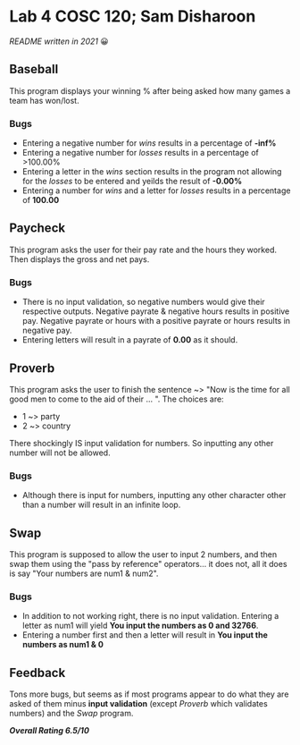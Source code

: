 # Lab 4 COSC 120; Sam Disharoon

*README written in 2021* :grinning:

## Baseball

This program displays your winning % after being asked how many games a team has won/lost. 

### Bugs

- Entering a negative number for _wins_ results in a percentage of __-inf%__
- Entering a negative number for _losses_ results in a percentage of >100.00%
- Entering a letter in the _wins_ section results in the program not allowing for the _losses_ to be entered and yeilds the result of __-0.00%__
- Entering a number for _wins_ and a letter for _losses_ results in a percentage of __100.00__

## Paycheck

This program asks the user for their pay rate and the hours they worked. Then displays the gross and net pays.

### Bugs
- There is no input validation, so negative numbers would give their respective outputs. Negative payrate & negative hours results in positive pay. Negative payrate or hours with a positive payrate or hours results in negative pay.
- Entering letters will result in a payrate of **0.00** as it should. 

## Proverb

This program asks the user to finish the sentence ~> "Now is the time for all good men to come to the aid of their ... ". The choices are:
- 1 ~> party
- 2 ~> country

There shockingly IS input validation for numbers. So inputting any other number will not be allowed.

### Bugs
- Although there is input for numbers, inputting any other character other than a number will result in an infinite loop.

## Swap

This program is supposed to allow the user to input 2 numbers, and then swap them using the "pass by reference" operators... it does not, all it does is say "Your numbers are num1 & num2".

### Bugs
- In addition to not working right, there is no input validation. Entering a letter as num1 will yield **You input the numbers as 0 and 32766**. 
- Entering a number first and then a letter will result in **You input the numbers as num1 & 0**

## Feedback

Tons more bugs, but seems as if most programs appear to do what they are asked of them minus **input validation** (except *Proverb* which validates numbers) and the *Swap* program. 

***Overall Rating 6.5/10***
